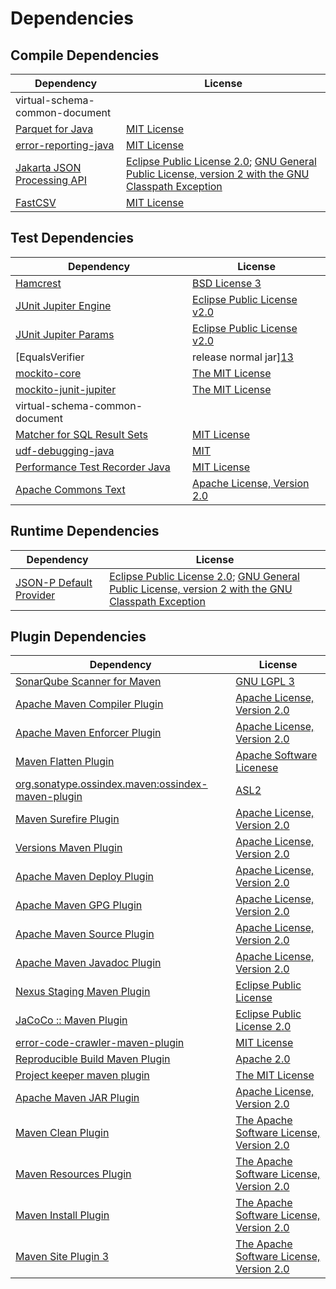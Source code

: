 <!-- @formatter:off -->
# Dependencies

## Compile Dependencies

| Dependency                       | License                                                                                                      |
| -------------------------------- | ------------------------------------------------------------------------------------------------------------ |
| virtual-schema-common-document   |                                                                                                              |
| [Parquet for Java][0]            | [MIT License][1]                                                                                             |
| [error-reporting-java][2]        | [MIT License][3]                                                                                             |
| [Jakarta JSON Processing API][4] | [Eclipse Public License 2.0][5]; [GNU General Public License, version 2 with the GNU Classpath Exception][6] |
| [FastCSV][7]                     | [MIT License][8]                                                                                             |

## Test Dependencies

| Dependency                                | License                           |
| ----------------------------------------- | --------------------------------- |
| [Hamcrest][9]                             | [BSD License 3][10]               |
| [JUnit Jupiter Engine][11]                | [Eclipse Public License v2.0][12] |
| [JUnit Jupiter Params][11]                | [Eclipse Public License v2.0][12] |
| [EqualsVerifier | release normal jar][13] | [Apache License, Version 2.0][14] |
| [mockito-core][15]                        | [The MIT License][16]             |
| [mockito-junit-jupiter][15]               | [The MIT License][16]             |
| virtual-schema-common-document            |                                   |
| [Matcher for SQL Result Sets][17]         | [MIT License][18]                 |
| [udf-debugging-java][19]                  | [MIT][8]                          |
| [Performance Test Recorder Java][20]      | [MIT License][21]                 |
| [Apache Commons Text][22]                 | [Apache License, Version 2.0][14] |

## Runtime Dependencies

| Dependency                   | License                                                                                                      |
| ---------------------------- | ------------------------------------------------------------------------------------------------------------ |
| [JSON-P Default Provider][4] | [Eclipse Public License 2.0][5]; [GNU General Public License, version 2 with the GNU Classpath Exception][6] |

## Plugin Dependencies

| Dependency                                              | License                                        |
| ------------------------------------------------------- | ---------------------------------------------- |
| [SonarQube Scanner for Maven][23]                       | [GNU LGPL 3][24]                               |
| [Apache Maven Compiler Plugin][25]                      | [Apache License, Version 2.0][14]              |
| [Apache Maven Enforcer Plugin][26]                      | [Apache License, Version 2.0][14]              |
| [Maven Flatten Plugin][27]                              | [Apache Software Licenese][14]                 |
| [org.sonatype.ossindex.maven:ossindex-maven-plugin][28] | [ASL2][29]                                     |
| [Maven Surefire Plugin][30]                             | [Apache License, Version 2.0][14]              |
| [Versions Maven Plugin][31]                             | [Apache License, Version 2.0][14]              |
| [Apache Maven Deploy Plugin][32]                        | [Apache License, Version 2.0][14]              |
| [Apache Maven GPG Plugin][33]                           | [Apache License, Version 2.0][14]              |
| [Apache Maven Source Plugin][34]                        | [Apache License, Version 2.0][14]              |
| [Apache Maven Javadoc Plugin][35]                       | [Apache License, Version 2.0][14]              |
| [Nexus Staging Maven Plugin][36]                        | [Eclipse Public License][37]                   |
| [JaCoCo :: Maven Plugin][38]                            | [Eclipse Public License 2.0][39]               |
| [error-code-crawler-maven-plugin][40]                   | [MIT License][41]                              |
| [Reproducible Build Maven Plugin][42]                   | [Apache 2.0][29]                               |
| [Project keeper maven plugin][43]                       | [The MIT License][44]                          |
| [Apache Maven JAR Plugin][45]                           | [Apache License, Version 2.0][14]              |
| [Maven Clean Plugin][46]                                | [The Apache Software License, Version 2.0][29] |
| [Maven Resources Plugin][47]                            | [The Apache Software License, Version 2.0][29] |
| [Maven Install Plugin][48]                              | [The Apache Software License, Version 2.0][29] |
| [Maven Site Plugin 3][49]                               | [The Apache Software License, Version 2.0][29] |

[0]: https://github.com/exasol/parquet-io-java/
[1]: https://github.com/exasol/parquet-io-java/blob/main/LICENSE
[2]: https://github.com/exasol/error-reporting-java/
[3]: https://github.com/exasol/error-reporting-java/blob/main/LICENSE
[4]: https://github.com/eclipse-ee4j/jsonp
[5]: https://projects.eclipse.org/license/epl-2.0
[6]: https://projects.eclipse.org/license/secondary-gpl-2.0-cp
[7]: https://github.com/osiegmar/FastCSV
[8]: https://opensource.org/licenses/MIT
[9]: http://hamcrest.org/JavaHamcrest/
[10]: http://opensource.org/licenses/BSD-3-Clause
[11]: https://junit.org/junit5/
[12]: https://www.eclipse.org/legal/epl-v20.html
[13]: https://www.jqno.nl/equalsverifier
[14]: https://www.apache.org/licenses/LICENSE-2.0.txt
[15]: https://github.com/mockito/mockito
[16]: https://github.com/mockito/mockito/blob/main/LICENSE
[17]: https://github.com/exasol/hamcrest-resultset-matcher/
[18]: https://github.com/exasol/hamcrest-resultset-matcher/blob/main/LICENSE
[19]: https://github.com/exasol/udf-debugging-java/
[20]: https://github.com/exasol/performance-test-recorder-java/
[21]: https://github.com/exasol/performance-test-recorder-java/blob/main/LICENSE
[22]: https://commons.apache.org/proper/commons-text
[23]: http://sonarsource.github.io/sonar-scanner-maven/
[24]: http://www.gnu.org/licenses/lgpl.txt
[25]: https://maven.apache.org/plugins/maven-compiler-plugin/
[26]: https://maven.apache.org/enforcer/maven-enforcer-plugin/
[27]: https://www.mojohaus.org/flatten-maven-plugin/
[28]: https://sonatype.github.io/ossindex-maven/maven-plugin/
[29]: http://www.apache.org/licenses/LICENSE-2.0.txt
[30]: https://maven.apache.org/surefire/maven-surefire-plugin/
[31]: https://www.mojohaus.org/versions-maven-plugin/
[32]: https://maven.apache.org/plugins/maven-deploy-plugin/
[33]: https://maven.apache.org/plugins/maven-gpg-plugin/
[34]: https://maven.apache.org/plugins/maven-source-plugin/
[35]: https://maven.apache.org/plugins/maven-javadoc-plugin/
[36]: http://www.sonatype.com/public-parent/nexus-maven-plugins/nexus-staging/nexus-staging-maven-plugin/
[37]: http://www.eclipse.org/legal/epl-v10.html
[38]: https://www.jacoco.org/jacoco/trunk/doc/maven.html
[39]: https://www.eclipse.org/legal/epl-2.0/
[40]: https://github.com/exasol/error-code-crawler-maven-plugin/
[41]: https://github.com/exasol/error-code-crawler-maven-plugin/blob/main/LICENSE
[42]: http://zlika.github.io/reproducible-build-maven-plugin
[43]: https://github.com/exasol/project-keeper/
[44]: https://github.com/exasol/project-keeper/blob/main/LICENSE
[45]: https://maven.apache.org/plugins/maven-jar-plugin/
[46]: http://maven.apache.org/plugins/maven-clean-plugin/
[47]: http://maven.apache.org/plugins/maven-resources-plugin/
[48]: http://maven.apache.org/plugins/maven-install-plugin/
[49]: http://maven.apache.org/plugins/maven-site-plugin/

